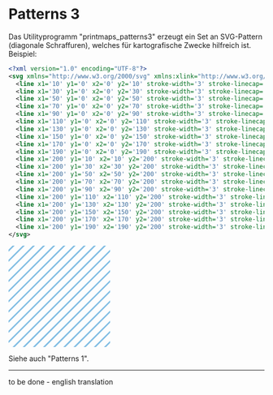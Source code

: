 # Patterns 3

Das Utilityprogramm "printmaps_patterns3" erzeugt ein Set an SVG-Pattern (diagonale Schraffuren), welches für kartografische Zwecke hilfreich ist. Beispiel:

``` XML
<?xml version="1.0" encoding="UTF-8"?>
<svg xmlns="http://www.w3.org/2000/svg" xmlns:xlink="http://www.w3.org/1999/xlink" style="isolation:isolate" viewBox="0 0 200 200" width="200" height="200">
  <line x1='10' y1='0' x2='0' y2='10' stroke-width='3' stroke-linecap='square' stroke='#81BDE3' />
  <line x1='30' y1='0' x2='0' y2='30' stroke-width='3' stroke-linecap='square' stroke='#81BDE3' />
  <line x1='50' y1='0' x2='0' y2='50' stroke-width='3' stroke-linecap='square' stroke='#81BDE3' />
  <line x1='70' y1='0' x2='0' y2='70' stroke-width='3' stroke-linecap='square' stroke='#81BDE3' />
  <line x1='90' y1='0' x2='0' y2='90' stroke-width='3' stroke-linecap='square' stroke='#81BDE3' />
  <line x1='110' y1='0' x2='0' y2='110' stroke-width='3' stroke-linecap='square' stroke='#81BDE3' />
  <line x1='130' y1='0' x2='0' y2='130' stroke-width='3' stroke-linecap='square' stroke='#81BDE3' />
  <line x1='150' y1='0' x2='0' y2='150' stroke-width='3' stroke-linecap='square' stroke='#81BDE3' />
  <line x1='170' y1='0' x2='0' y2='170' stroke-width='3' stroke-linecap='square' stroke='#81BDE3' />
  <line x1='190' y1='0' x2='0' y2='190' stroke-width='3' stroke-linecap='square' stroke='#81BDE3' />
  <line x1='200' y1='10' x2='10' y2='200' stroke-width='3' stroke-linecap='square' stroke='#81BDE3' />
  <line x1='200' y1='30' x2='30' y2='200' stroke-width='3' stroke-linecap='square' stroke='#81BDE3' />
  <line x1='200' y1='50' x2='50' y2='200' stroke-width='3' stroke-linecap='square' stroke='#81BDE3' />
  <line x1='200' y1='70' x2='70' y2='200' stroke-width='3' stroke-linecap='square' stroke='#81BDE3' />
  <line x1='200' y1='90' x2='90' y2='200' stroke-width='3' stroke-linecap='square' stroke='#81BDE3' />
  <line x1='200' y1='110' x2='110' y2='200' stroke-width='3' stroke-linecap='square' stroke='#81BDE3' />
  <line x1='200' y1='130' x2='130' y2='200' stroke-width='3' stroke-linecap='square' stroke='#81BDE3' />
  <line x1='200' y1='150' x2='150' y2='200' stroke-width='3' stroke-linecap='square' stroke='#81BDE3' />
  <line x1='200' y1='170' x2='170' y2='200' stroke-width='3' stroke-linecap='square' stroke='#81BDE3' />
  <line x1='200' y1='190' x2='190' y2='200' stroke-width='3' stroke-linecap='square' stroke='#81BDE3' />
</svg>

```

<?xml version="1.0" encoding="UTF-8"?>
<svg xmlns="http://www.w3.org/2000/svg" xmlns:xlink="http://www.w3.org/1999/xlink" style="isolation:isolate" viewBox="0 0 200 200" width="200" height="200">
  <line x1='10' y1='0' x2='0' y2='10' stroke-width='3' stroke-linecap='square' stroke='#81BDE3' />
  <line x1='30' y1='0' x2='0' y2='30' stroke-width='3' stroke-linecap='square' stroke='#81BDE3' />
  <line x1='50' y1='0' x2='0' y2='50' stroke-width='3' stroke-linecap='square' stroke='#81BDE3' />
  <line x1='70' y1='0' x2='0' y2='70' stroke-width='3' stroke-linecap='square' stroke='#81BDE3' />
  <line x1='90' y1='0' x2='0' y2='90' stroke-width='3' stroke-linecap='square' stroke='#81BDE3' />
  <line x1='110' y1='0' x2='0' y2='110' stroke-width='3' stroke-linecap='square' stroke='#81BDE3' />
  <line x1='130' y1='0' x2='0' y2='130' stroke-width='3' stroke-linecap='square' stroke='#81BDE3' />
  <line x1='150' y1='0' x2='0' y2='150' stroke-width='3' stroke-linecap='square' stroke='#81BDE3' />
  <line x1='170' y1='0' x2='0' y2='170' stroke-width='3' stroke-linecap='square' stroke='#81BDE3' />
  <line x1='190' y1='0' x2='0' y2='190' stroke-width='3' stroke-linecap='square' stroke='#81BDE3' />
  <line x1='200' y1='10' x2='10' y2='200' stroke-width='3' stroke-linecap='square' stroke='#81BDE3' />
  <line x1='200' y1='30' x2='30' y2='200' stroke-width='3' stroke-linecap='square' stroke='#81BDE3' />
  <line x1='200' y1='50' x2='50' y2='200' stroke-width='3' stroke-linecap='square' stroke='#81BDE3' />
  <line x1='200' y1='70' x2='70' y2='200' stroke-width='3' stroke-linecap='square' stroke='#81BDE3' />
  <line x1='200' y1='90' x2='90' y2='200' stroke-width='3' stroke-linecap='square' stroke='#81BDE3' />
  <line x1='200' y1='110' x2='110' y2='200' stroke-width='3' stroke-linecap='square' stroke='#81BDE3' />
  <line x1='200' y1='130' x2='130' y2='200' stroke-width='3' stroke-linecap='square' stroke='#81BDE3' />
  <line x1='200' y1='150' x2='150' y2='200' stroke-width='3' stroke-linecap='square' stroke='#81BDE3' />
  <line x1='200' y1='170' x2='170' y2='200' stroke-width='3' stroke-linecap='square' stroke='#81BDE3' />
  <line x1='200' y1='190' x2='190' y2='200' stroke-width='3' stroke-linecap='square' stroke='#81BDE3' />
</svg>

Siehe auch "Patterns 1".

---

to be done - english translation
